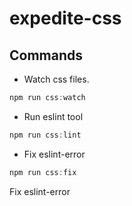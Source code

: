 # expedite-css


## Commands
- Watch css files.
```js
npm run css:watch
```

- Run eslint tool
```js
npm run css:lint
```

- Fix eslint-error

```js
npm run css:fix
```
Fix eslint-error
